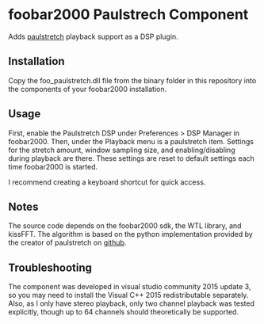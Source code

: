 # foobar2000 Paulstrech Component

Adds [paulstretch](http://hypermammut.sourceforge.net/paulstretch/) playback support as a DSP plugin.

## Installation

Copy the foo_paulstretch.dll file from the binary folder in this repository into the components of your foobar2000 installation.  

## Usage

First, enable the Paulstretch DSP under Preferences > DSP Manager in foobar2000. Then, under the Playback menu is a paulstretch item. 
Settings for the stretch amount, window sampling size, and enabling/disabling during playback are there. These settings are reset to 
default settings each time foobar2000 is started. 

I recommend creating a keyboard shortcut for quick access.

## Notes

The source code depends on the foobar2000 sdk, the WTL library, and kissFFT. The algorithm is based on the python implementation 
provided by the creator of paulstretch on [github](https://github.com/paulnasca/paulstretch_python).

## Troubleshooting

The component was developed in visual studio community 2015 update 3, so you may need to install the Visual C++ 2015 redistributable 
separately. Also, as I only have stereo playback, only two channel playback was tested explicitly, though up to 64 channels should 
theoretically be supported.
